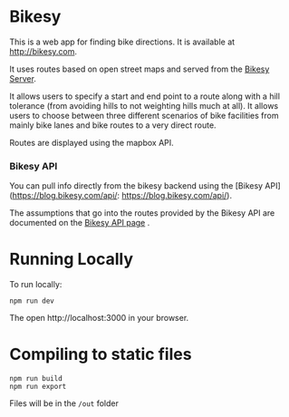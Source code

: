 # Bikesy

This is a web app for finding bike directions. It is available at http://bikesy.com.

It uses routes based on open street maps and served from the [Bikesy Server](https://github.com/brendannee/bikesy-server).

It allows users to specify a start and end point to a route along with a hill tolerance (from avoiding hills to not weighting hills much at all). It allows users to choose between three different scenarios of bike facilities from mainly bike lanes and bike routes to a very direct route.

Routes are displayed using the mapbox API.


### Bikesy API

You can pull info directly from the bikesy backend using the [Bikesy API](https://blog.bikesy.com/api/: https://blog.bikesy.com/api/).

The assumptions that go into the routes provided by the Bikesy API are documented on the [Bikesy API page](https://blog.bikesy.com/api/) .


# Running Locally

To run locally:

    npm run dev

The open http://localhost:3000 in your browser.

# Compiling to static files

    npm run build
    npm run export

Files will be in the `/out` folder
